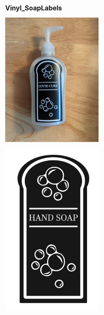 ## Vinyl_SoapLabels

 <p align="left">
 <img width="300px" src="PXL_20201208_224659540.jpg">
 </p>
 
 
 <p align="left">
 <img width="300px" src="soaplabelsclip.JPG">
 </p>
 
